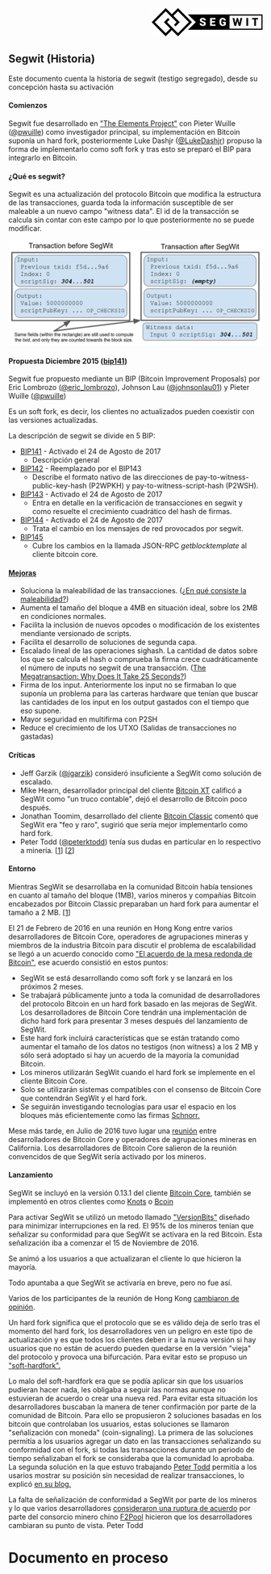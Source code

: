 <p align="right">
  <img src="img_segwit/220px-Segwit.svg.png?raw=true" alt="Logo Segwit"/>
</p>

## Segwit (Historia)

Este documento cuenta la historia de segwit (testigo segregado), desde su concepción hasta su activación 

#### Comienzos
Segwit fue desarrollado en ["The Elements Project"](https://github.com/ElementsProject/elementsproject.org "The Elements Project") con Pieter Wuille ([@pwuille](https://twitter.com/pwuille "Pieter Wuille")) como investigador principal, su implementación en Bitcoin suponía un hard fork, posteriormente Luke Dashjr ([@LukeDashjr](https://twitter.com/LukeDashjr "Luke Darshjr")) propuso la forma de implementarlo como soft fork y tras esto se preparó el BIP para integrarlo en Bitcoin.

#### ¿Qué es segwit?
Segwit es una actualización del protocolo Bitcoin que modifica la estructura de las transacciones, guarda toda la información susceptible de ser maleable a un nuevo campo "witness data". El id de la transacción se calcula sin contar con este campo por lo que posteriormente no se puede modificar.

<p align="center">
  <img src="img_segwit/transaction.png?raw=true" alt="Transacción Segwit"/>
</p>


#### Propuesta Diciembre 2015 ([bip141](https://github.com/bitcoin/bips/blob/master/bip-0141.mediawiki "BIP141"))

Segwit fue propuesto mediante un BIP (Bitcoin Improvement Proposals) por Eric Lombrozo ([@eric_lombrozo](https://twitter.com/eric_lombrozo "Eric Lombrozo")), Johnson Lau ([@johnsonlau01](https://twitter.com/johnsonlau01 "Johnson Lau")) y Pieter Wuille ([@pwuille](https://twitter.com/pwuille "Pieter Wuille"))

Es un soft fork, es decir, los clientes no actualizados pueden coexistir con las versiones actualizadas.

La descripción de segwit se divide en 5 BIP:
 - [BIP141](https://github.com/bitcoin/bips/blob/master/bip-0141.mediawiki "BIP141") - Activado el 24 de Agosto de 2017
   - Descripción general
 - [BIP142](https://github.com/bitcoin/bips/blob/master/bip-0142.mediawiki "BIP142") - Reemplazado por el BIP143
   - Describe el formato nativo de las direcciones de pay-to-witness-public-key-hash (P2WPKH) y pay-to-witness-script-hash (P2WSH).
 - [BIP143](https://github.com/bitcoin/bips/blob/master/bip-0143.mediawiki "BIP143") - Activado el 24 de Agosto de 2017
   - Entra en detalle en la verificación de transacciones en segwit y como resuelte el crecimiento cuadrático del hash de firmas.
 - [BIP144](https://github.com/bitcoin/bips/blob/master/bip-0144.mediawiki "BIP144") - Activado el 24 de Agosto de 2017
   - Trata el cambio en los mensajes de red provocados por segwit.
 - [BIP145](https://github.com/bitcoin/bips/blob/master/bip-0143.mediawiki "BIP145")
   - Cubre los cambios en la llamada JSON-RPC *getblocktemplate* al cliente bitcoin core.

#### [Mejoras](https://bitcoincore.org/en/2016/01/26/segwit-benefits/ "Mejoras Segwit (en)")
  - Soluciona la maleabilidad de las transacciones. ([¿En qué consiste la maleabilidad?](https://bitcointalk.org/index.php?topic=465427.msg5145366#msg5145366 "Maleabilidad de las transacciones"))
  - Aumenta el tamaño del bloque a 4MB en situación ideal, sobre los 2MB en condiciones normales.
  - Facilita la inclusión de nuevos opcodes o modificación de los existentes mendiante versionado de scripts. 
  - Facilita el desarrollo de soluciones de segunda capa.
  - Escalado lineal de las operaciones sighash. La cantidad de datos sobre los que se calcula el hash o comprueba la firma crece cuadráticamente el número de inputs no segwit de una transacción. ([The Megatransaction: Why Does It Take 25 Seconds?](http://rusty.ozlabs.org/?p=522 "La Megatransacción"))
  - Firma de los input. Anteriormente los input no se firmaban lo que suponía un problema para las carteras hardware que tenían que buscar las cantidades de los input en los output gastados con el tiempo que eso supone. 
  - Mayor seguridad en multifirma con P2SH
  - Reduce el crecimiento de los UTXO (Salidas de transacciones no gastadas)

#### Críticas
  - Jeff Garzik ([@jgarzik](https://twitter.com/jgarzik "Jeff Garzik")) consideró insuficiente a SegWit como solución de escalado.
  - Mike Hearn, desarrollador principal del cliente [Bitcoin XT](https://bitcoinxt.software/ "Bitcoin XT") calificó a SegWit como "un truco contable", dejó el desarrollo de Bitcoin poco después.
  - Jonathan Toomim, desarrollado del cliente [Bitcoin Classic](https://bitcoinclassic.com/ "Bitcoin Classic") comentó que SegWit era "feo y raro", sugirió que sería mejor implementarlo como hard fork.
  - Peter Todd ([@peterktodd](https://twitter.com/peterktodd "Peter Todd")) tenía sus dudas en partícular en lo respectivo a minería. [[1](https://petertodd.org/2016/segwit-consensus-critical-code-review#peer-to-peer-networking)] [[2](https://www.mail-archive.com/bitcoin-dev@lists.linuxfoundation.org/msg03178.html)]

#### Entorno
Mientras SegWit se desarrollaba en la comunidad Bitcoin había tensiones en cuanto al tamaño del bloque (1MB), varios mineros y compañias Bitcoin encabezados por Bitcoin Classic preparaban un hard fork para aumentar el tamaño a 2 MB. [[1]](https://web.archive.org/web/20160129090054/https://bitcoinclassic.com/ "HF 2MB") 

El 21 de Febrero de 2016 en una reunión en Hong Kong entre varios desarrolladores de Bitcoin Core, operadores de agrupaciones mineras y miembros de la industria Bitcoin para discutir el problema de escalabilidad se llegó a un acuerdo conocido como ["El acuerdo de la mesa redonda de Bitcoin"](https://medium.com/@bitcoinroundtable/bitcoin-roundtable-consensus-266d475a61ff "El acuerdo de la mesa redonda de Bitcoin"), ese acuerdo consistió en estos puntos:
  - SegWit se está desarrollando como soft fork y se lanzará en los próximos 2 meses.
  - Se trabajará públicamente junto a toda la comunidad de desarrolladores del protocolo Bitcoin en un hard fork basado en las mejoras de SegWit. Los desarrolladores de Bitcoin Core tendrán una implementación de dicho hard fork para presentar 3 meses después del lanzamiento de SegWit.
  - Este hard fork incluirá características que se están tratando como aumentar el tamaño de los datos no testigos (non witness) a los 2 MB y sólo será adoptado si hay un acuerdo de la mayoría la comunidad Bitcoin.
  - Los mineros utilizarán SegWit cuando el hard fork se implemente en el cliente Bitcoin Core.
  - Solo se utilizarán sistemas compatibles con el consenso de Bitcoin Core que contendrán SegWit y el hard fork.
  - Se seguirán investigando tecnologías para usar el espacio en los bloques más eficientemente como las firmas [Schnorr.](https://bitcoinmagazine.com/articles/the-power-of-schnorr-the-signature-algorithm-to-increase-bitcoin-s-scale-and-privacy-1460642496/ "Firmas Schnorr")

Mese más tarde, en Julio de 2016 tuvo lugar una [reunión](https://bitcoinmagazine.com/articles/bitcoin-miners-and-developers-meet-in-california-to-improve-communications-1470158657/ "Reunión Julio") entre desarrolladores de Bitcoin Core y operadores de agrupaciones mineras en California. Los desarrolladores de Bitcoin Core salieron de la reunión convencidos de que SegWit sería activado por los mineros.

#### Lanzamiento
SegWit se incluyó en la versión 0.13.1 del cliente [Bitcoin Core](https://github.com/bitcoin/bitcoin "Bitcoin Core"), también se implementó en otros clientes como [Knots](https://github.com/bitcoinknots/bitcoin "Bitcoin Knots") o [Bcoin](https://github.com/bcoin-org/bcoin "Bcoin")

Para activar SegWit se utilizó un metodo llamado ["VersionBits"](https://github.com/bitcoin/bips/blob/master/bip-0009.mediawiki "BIP9") diseñado para minimizar interrupciones en la red. El 95% de los mineros tenían que señalizar su conformidad para que SegWit se activara en la red Bitcoin. Esta señalización iba a comenzar el 15 de Noviembre de 2016.

Se animó a los usuarios a que actualizaran el cliente lo que hicieron la mayoría. 

Todo apuntaba a que SegWit se activaría en breve, pero no fue así.

Varios de los participantes de la reunión de Hong Kong [cambiaron de opinión](https://bitcoinmagazine.com/articles/the-status-of-the-hong-kong-hard-fork-an-update-1479843521/ "Cambios de opinión").

Un hard fork significa que el protocolo que se es válido deja de serlo tras el momento del hard fork, los desarrolladores ven un peligro en este tipo de actualización y es que todos los clientes deben ir a la nueva versión si hay usuarios que no están de acuerdo pueden quedarse en la versión "vieja" del protocolo y provoca una bifurcación. Para evitar esto se propuso un ["soft-hardfork".](https://petertodd.org/2016/forced-soft-forks "soft-hardfork")

Lo malo del soft-hardfork era que se podía aplicar sin que los usuarios pudieran hacer nada, les obligaba a seguir las normas aunque no estuvieran de acuerdo o crear una nueva red. Para evitar esta situación los desarrolladores buscaban la manera de tener confirmación por parte de la comunidad de Bitcoin. Para ello se propusieron 2 soluciones basadas en los bitcoin que controlaban los usuarios, estas soluciones se llamaron "señalización con moneda" (coin-signaling). La primera de las soluciones permitía a los usuarios agregar un dato en las transacciones señalizando su conformidad con el fork, si todas las transacciones durante un periodo de tiempo señalizaban el fork se consideraba que la comunidad lo aprobaba. La segunda solución en la que estuvo trabajando [Peter Todd](https://twitter.com/peterktodd "Peter Todd") permitía a los usarios mostrar su posición sin necesidad de realizar transacciones, lo explicó [en su blog.](https://petertodd.org/2016/hardforks-after-the-segwit-blocksize-increase)

La falta de señalización de conformidad a SegWit por parte de los mineros y lo que varios desarrolladores [consideraron una ruptura de acuerdo](https://www.reddit.com/r/btc/comments/47dbeh/f2pool_why_not_take_a_cue_from_slush_and_offer/d0chqph/ "Ruptura de acuerdo") por parte del consorcio minero chino [F2Pool](https://www.f2pool.com/ "F2Pool") hicieron que los desarrolladores cambiaran su punto de vista. Peter Todd 

# Documento en proceso
